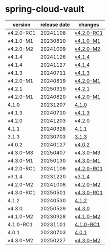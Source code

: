 # spring-cloud-vault	


|version|release date|changes|
|---|---|---|
|v4.2.0-RC1|20241108|[v4.2.0-RC1](./v4.2.0-RC1-20241108.md)|
|v4.1.0-M1|20230810|[v4.1.0-M1](./v4.1.0-M1-20230810.md)|
|v4.2.0-M2|20241009|[v4.2.0-M2](./v4.2.0-M2-20241009.md)|
|v4.1.4|20241126|[v4.1.4](./v4.1.4-20241126.md)|
|v4.1.4|20241127|[v4.1.4](./v4.1.4-20241127.md)|
|v4.1.3|20240711|[v4.1.3](./v4.1.3-20240711.md)|
|v4.2.0-M1|20240819|[v4.2.0-M1](./v4.2.0-M1-20240819.md)|
|v4.2.1|20250319|[v4.2.1](./v4.2.1-20250319.md)|
|v4.2.0-M1|20240820|[v4.2.0-M1](./v4.2.0-M1-20240820.md)|
|4.1.0|20231207|[4.1.0](./4.1.0-20231207.md)|
|v4.1.3|20240710|[v4.1.3](./v4.1.3-20240710.md)|
|v4.2.0|20241203|[v4.2.0](./v4.2.0-20241203.md)|
|4.1.1|20240328|[4.1.1](./4.1.1-20240328.md)|
|3.1.3|20230703|[3.1.3](./3.1.3-20230703.md)|
|v4.0.2|20240127|[v4.0.2](./v4.0.2-20240127.md)|
|v4.3.0-M3|20250407|[v4.3.0-M3](./v4.3.0-M3-20250407.md)|
|v4.3.0-M1|20250130|[v4.3.0-M1](./v4.3.0-M1-20250130.md)|
|v4.2.0-RC1|20241109|[v4.2.0-RC1](./v4.2.0-RC1-20241109.md)|
|v3.1.4|20231220|[v3.1.4](./v3.1.4-20231220.md)|
|v4.2.0-M2|20241008|[v4.2.0-M2](./v4.2.0-M2-20241008.md)|
|v4.3.0-RC1|20250501|[v4.3.0-RC1](./v4.3.0-RC1-20250501.md)|
|4.1.2|20240530|[4.1.2](./4.1.2-20240530.md)|
|v4.3.0|20250529|[v4.3.0](./v4.3.0-20250529.md)|
|v4.1.0-M2|20230928|[v4.1.0-M2](./v4.1.0-M2-20230928.md)|
|4.1.0-RC1|20231101|[4.1.0-RC1](./4.1.0-RC1-20231101.md)|
|4.0.1|20230703|[4.0.1](./4.0.1-20230703.md)|
|v4.3.0-M2|20250227|[v4.3.0-M2](./v4.3.0-M2-20250227.md)|
